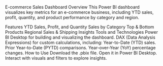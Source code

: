 E-commerce Sales Dashboard
Overview
This Power BI dashboard visualizes key metrics for an e-commerce business, including YTD sales, profit, quantity, and product performance by category and region.

Features
YTD Sales, Profit, and Quantity
Sales by Category
Top & Bottom Products
Regional Sales & Shipping Insights
Tools and Technologies
Power BI Desktop for building and visualizing the dashboard.
DAX (Data Analysis Expressions) for custom calculations, including:
Year-to-Date (YTD) sales.
Prior Year-to-Date (PYTD) comparisons.
Year-over-Year (YoY) percentage changes.
How to Use
Download the .pbix file.
Open it in Power BI Desktop.
Interact with visuals and filters to explore insights.
